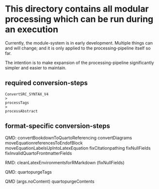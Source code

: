 # This directory contains all modular processing which can be run during an execution

Currently, the module-system is in early development. Multiple things can and will change; and it is only applied to the processing-pipeline itself so far.

The intention is to make expansion of the processing-pipeline significantly simpler and easier to maintain.

## required conversion-steps

```
ConvertSRC_SYNTAX_V4
>
processTags
>
processAbstract
```

## format-specific conversion-steps

QMD:
    convertBookdownToQuartoReferencing
    convertDiagrams
    moveEquationreferencesToEndofBlock
    moveEquationLabelsUpIntoLatexEquation
    fixCitationpathing
    fixNullFields
    fixInvalidQuartoFrontmatterFields

RMD:
    cleanLatexEnvironmentsforRMarkdown
    (fixNullFields)

QMD:
    quartopurgeTags

QMD (args.noContent)
    quartopurgeContents
